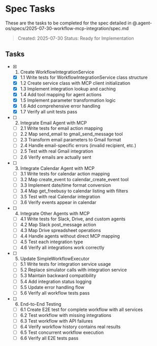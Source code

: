 # Spec Tasks

These are the tasks to be completed for the spec detailed in @.agent-os/specs/2025-07-30-workflow-mcp-integration/spec.md

> Created: 2025-07-30
> Status: Ready for Implementation

## Tasks

- [x] 1. Create WorkflowIntegrationService
  - [x] 1.1 Write tests for WorkflowIntegrationService class structure
  - [x] 1.2 Create service class with MCP client initialization
  - [x] 1.3 Implement integration lookup and caching
  - [x] 1.4 Add tool mapping for agent actions
  - [x] 1.5 Implement parameter transformation logic
  - [x] 1.6 Add comprehensive error handling
  - [x] 1.7 Verify all unit tests pass

- [ ] 2. Integrate Email Agent with MCP
  - [ ] 2.1 Write tests for email action mapping
  - [ ] 2.2 Map send_email to gmail_send_message tool
  - [ ] 2.3 Transform email parameters to Gmail format
  - [ ] 2.4 Handle email-specific errors (invalid recipient, etc.)
  - [ ] 2.5 Test with real Gmail integration
  - [ ] 2.6 Verify emails are actually sent

- [ ] 3. Integrate Calendar Agent with MCP
  - [ ] 3.1 Write tests for calendar action mapping
  - [ ] 3.2 Map create_event to calendar_create_event tool
  - [ ] 3.3 Implement date/time format conversion
  - [ ] 3.4 Map get_freebusy to calendar listing with filters
  - [ ] 3.5 Test with real Calendar integration
  - [ ] 3.6 Verify events appear in calendar

- [ ] 4. Integrate Other Agents with MCP
  - [ ] 4.1 Write tests for Slack, Drive, and custom agents
  - [ ] 4.2 Map Slack post_message action
  - [ ] 4.3 Map Drive spreadsheet operations
  - [ ] 4.4 Handle agents without direct MCP mapping
  - [ ] 4.5 Test each integration type
  - [ ] 4.6 Verify all integrations work correctly

- [ ] 5. Update SimpleWorkflowExecutor
  - [ ] 5.1 Write tests for integration service usage
  - [ ] 5.2 Replace simulator calls with integration service
  - [ ] 5.3 Maintain backward compatibility
  - [ ] 5.4 Add integration status logging
  - [ ] 5.5 Update error handling flow
  - [ ] 5.6 Verify all workflow tests pass

- [ ] 6. End-to-End Testing
  - [ ] 6.1 Create E2E test for complete workflow with all services
  - [ ] 6.2 Test workflow with missing integrations
  - [ ] 6.3 Test workflow with API failures
  - [ ] 6.4 Verify workflow history contains real results
  - [ ] 6.5 Test concurrent workflow execution
  - [ ] 6.6 Verify all E2E tests pass